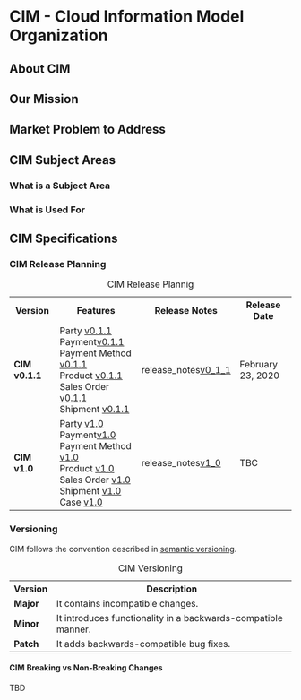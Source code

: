 # CIM - Cloud Information Model Organization

## About CIM

## Our Mission

## Market Problem to Address

## CIM Subject Areas
### What is a Subject Area
### What is Used For

## CIM Specifications
### CIM Release Planning

<table>
  <caption>CIM Release Plannig</caption>
  <tbody>
    <tr>
	    <th><strong>Version</strong></th>
	    <th><strong>Features</strong></th>
        <th><strong>Release Notes</strong></th>
        <th><strong>Release Date</strong></th>
    </tr>
    <tr>
	    <td><strong>CIM v0.1.1</strong></td>
	    <td>Party <a href="https://cloudinformationmodel.org/v0_1_1/party.html">v0.1.1</a></br>
          Payment<a href="https://cloudinformationmodel.org/v0_1_1/payment.html">v0.1.1</a></br>
          Payment Method <a href="https://cloudinformationmodel.org/v0_1_1/paymentmethod.html">v0.1.1</a></br>
          Product <a href="https://cloudinformationmodel.org/v0_1_1/product.html">v0.1.1</a></br>
          Sales Order <a href="https://cloudinformationmodel.org/v0_1_1/salesorder.html">v0.1.1</a></br>
          Shipment <a href="https://cloudinformationmodel.org/v0_1_1/shipment.html">v0.1.1</a></br>
        </td>
        <td>release_notes<a href="https://cloudinformationmodel.org/v0_1_1/release_notes.md#v0_1_1">v0_1_1</a></td>
        <td>February 23, 2020</td>
    </tr>
        <tr>
	    <td><strong>CIM v1.0</strong></td>
	    <td>Party <a href="https://cloudinformationmodel.org/v1_0/party.html">v1.0</a></br>
          Payment<a href="https://cloudinformationmodel.org/v1_0/payment.html">v1.0</a></br>
          Payment Method <a href="https://cloudinformationmodel.org/v1_0/paymentmethod.html">v1.0</a></br>
          Product <a href="https://cloudinformationmodel.org/v1_0/product.html">v1.0</a></br>
          Sales Order <a href="https://cloudinformationmodel.org/v1_0/salesorder.html">v1.0</a></br>
          Shipment <a href="https://cloudinformationmodel.org/v1_0/shipment.html">v1.0</a></br>
          Case <a href="https://cloudinformationmodel.org/v1_0/shipment.html">v1.0</a></br>
        <td>release_notes<a href="https://cloudinformationmodel.org/v1_0/release_notes.md#v1_0">v1_0</a></td>
        </td>
        <td>TBC</td>
    </tr>
  </tbody>
</table>

### Versioning
CIM follows the convention described in <a href="https://semver.org/"> semantic versioning</a>.

<table>
  <caption>CIM Versioning</caption>
  <tbody>
    <tr>
	    <th><strong>Version</strong></th>
	    <th><strong>Description</strong></th>
    </tr>
    <tr>
	    <td><strong>Major</strong></td>
      <td>It contains incompatible changes.</td>
    </tr>
    <tr>
	    <td><strong>Minor</strong></td>
      <td>It introduces functionality in a backwards-compatible manner.</td>
    </tr>
    <tr>
      <td><strong>Patch</strong></td> 
      <td>It adds backwards-compatible bug fixes.</td>
    </tr>
  </tbody>
</table>

#### CIM Breaking vs Non-Breaking Changes
TBD